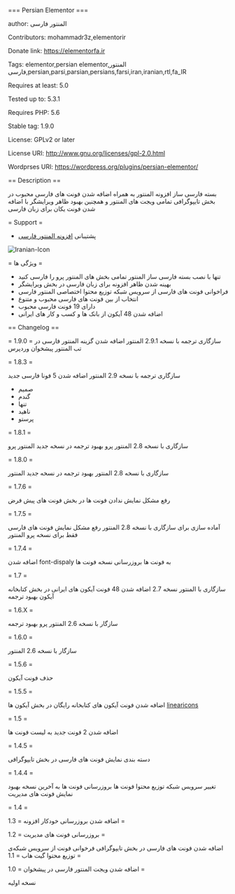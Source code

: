 === Persian Elementor ===


author: المنتور فارسی

Contributors: mohammadr3z,elementorir

Donate link: https://elementorfa.ir

Tags: elementor,persian elementor,المنتور فارسی,persian,parsi,parsian,persians,farsi,iran,iranian,rtl,fa_IR

Requires at least: 5.0

Tested up to: 5.3.1

Requires PHP: 5.6

Stable tag: 1.9.0

License: GPLv2 or later

License URI: http://www.gnu.org/licenses/gpl-2.0.html

Wordprses URI: https://wordpress.org/plugins/persian-elementor/

== Description ==

بسته فارسی ساز افزونه المنتور به همراه اضافه شدن فونت های فارسی محبوب در بخش تایپوگرافی تمامی ویجت های المنتور و همچنین بهبود ظاهر ویرایشگر با اضافه شدن فونت یکان برای زبان فارسی

= Support =

* پشتیبانی [افزونه المنتور فارسی](https://elementorfa.ir/)


![Iranian-Icon](https://user-images.githubusercontent.com/7595716/65666157-f3430180-e049-11e9-8f47-caec10886e32.png)


= ویژگی ها =
* تنها با نصب بسته فارسی ساز المنتور تمامی بخش های المنتور پرو را فارسی کنید
* بهینه شدن ظاهر افزونه برای زبان فارسی در بخش ویرایشگر
* فراخوانی فونت های فارسی از سرویس شبکه توزیع محتوا اختصاصی المنتور فارسی
* انتخاب از بین فونت های فارسی محبوب و متنوع
* دارای 19 فونت فارسی محبوب
* اضافه شدن 48 آیکون از بانک ها و کسب و کار های ایرانی

== Changelog ==

= 1.9.0 =
سازگاری ترجمه با نسخه 2.9.1 المنتور
اضافه شدن گزینه المنتور فارسی در تب المنتور پیشخوان وردپرس

= 1.8.3 =

سازگاری ترجمه با نسخه 2.9 المنتور
اضافه شدن 5 فونا فارسی جدید
* صمیم
* گندم
* تنها
* ناهید
* پرستو

= 1.8.1 =

سازگاری با نسخه 2.8 المنتور پرو
بهبود ترجمه در نسخه جدید المنتور پرو


= 1.8.0 =

سازگاری با نسخه 2.8 المنتور
بهبود ترجمه در نسخه جدید المنتور


= 1.7.6 =

رفع مشکل نمایش ندادن فونت ها در بخش فونت های پیش فرض

= 1.7.5 =

آماده سازی برای سازگاری با نسخه 2.8 المنتور
رفع مشکل نمایش فونت های فارسی فقط برای نسخه پرو المنتور

= 1.7.4 =

اضافه شدن font-dispaly به فونت ها
بروزرسانی نسخه فونت ها

= 1.7 =

سازگاری با المنتور نسخه 2.7
اضافه شدن 48 فونت آیکون های ایرانی در بخش کتابخانه آیکون
بهبود ترجمه

= 1.6.X =

سازگار با نسخه 2.6 المنتور پرو
بهبود ترجمه


= 1.6.0 =

سازگار با نسخه 2.6 المنتور


= 1.5.6 =

حذف فونت آیکون


= 1.5.5 =

اضافه شدن فونت آیکون های کتابخانه رایگان در بخش آیکون ها
[linearicons](https://linearicons.com/free)


= 1.5 =

اضافه شدن 2 فونت جدید به لیست فونت ها


= 1.4.5 =

دسته بندی نمایش فونت های فارسی در بخش تایپوگرافی

= 1.4.4 =

تغییر سرویس شبکه توزیع محتوا فونت ها
بروزرسانی فونت ها به آخرین نسخه
بهبود نمایش فونت های مدیریت


= 1.4 =

اضافه شدن بروزرسانی خودکار افزونه
= 1.3 =

بروزرسانی فونت های مدیریت
= 1.2 =

اضافه شدن فونت های فارسی در بخش تایپوگرافی
فرخوانی فونت از سرویس شبکه‌ی توزیع محتوا گیت هاب
= 1.1 =

اضافه شدن ویجت المنتور فارسی در پیشخوان
= 1.0 =

نسخه اولیه